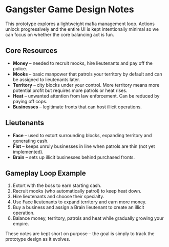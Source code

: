 # Gangster Game Design Notes

This prototype explores a lightweight mafia management loop. Actions unlock progressively and the entire UI is kept intentionally minimal so we can focus on whether the core balancing act is fun.

## Core Resources
- **Money** – needed to recruit mooks, hire lieutenants and pay off the police.
- **Mooks** – basic manpower that patrols your territory by default and can be assigned to lieutenants later.
- **Territory** – city blocks under your control. More territory means more potential profit but requires more patrols or heat rises.
- **Heat** – unwanted attention from law enforcement. Can be reduced by paying off cops.
- **Businesses** – legitimate fronts that can host illicit operations.

## Lieutenants
- **Face** – used to extort surrounding blocks, expanding territory and generating cash.
- **Fist** – keeps unruly businesses in line when patrols are thin (not yet implemented).
- **Brain** – sets up illicit businesses behind purchased fronts.

## Gameplay Loop Example
1. Extort with the boss to earn starting cash.
2. Recruit mooks (who automatically patrol) to keep heat down.
3. Hire lieutenants and choose their specialty.
4. Use Face lieutenants to expand territory and earn more money.
5. Buy a business and assign a Brain lieutenant to create an illicit operation.
6. Balance money, territory, patrols and heat while gradually growing your empire.

These notes are kept short on purpose – the goal is simply to track the prototype design as it evolves.
